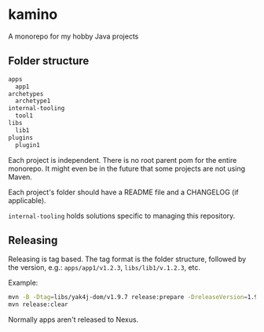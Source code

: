# kamino

A monorepo for my hobby Java projects

## Folder structure

```txt
apps
  app1
archetypes
  archetype1
internal-tooling
  tool1
libs
  lib1
plugins
  plugin1
```

Each project is independent. There is no root parent pom for the entire monorepo.
It might even be in the future that some projects are not using Maven.

Each project's folder should have a README file and a CHANGELOG (if applicable).

`internal-tooling` holds solutions specific to managing this repository.

## Releasing

Releasing is tag based. The tag format is the folder structure,
followed by the version, e.g.: `apps/app1/v1.2.3`, `libs/lib1/v.1.2.3`, etc.

Example:

```sh
mvn -B -Dtag=libs/yak4j-dom/v1.9.7 release:prepare -DreleaseVersion=1.9.7 -DdevelopmentVersion=1.10.0-SNAPSHOT
mvn release:clear
```

Normally apps aren't released to Nexus.
